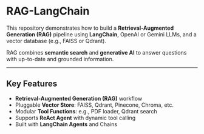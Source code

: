 # RAG-LangChain

This repository demonstrates how to build a **Retrieval-Augmented Generation (RAG)** pipeline using **LangChain**, OpenAI or Gemini LLMs, and a vector database (e.g., FAISS or Qdrant).

RAG combines **semantic search** and **generative AI** to answer questions with up-to-date and grounded information.

---

## **Key Features**

- **Retrieval-Augmented Generation (RAG)** workflow
- Pluggable **Vector Store**: FAISS, Qdrant, Pinecone, Chroma, etc.
- Modular **Tool Functions**: e.g., PDF loader, Qdrant search
- Supports **ReAct Agent** with dynamic tool calling
- Built with **LangChain Agents** and Chains